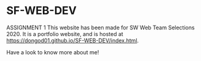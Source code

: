# SF-WEB-DEV
ASSIGNMENT 1
This website has been made for SW Web Team Selections 2020. It is a portfolio website, and is hosted at https://dongod01.github.io/SF-WEB-DEV/index.html.

Have a look to know more about me!
